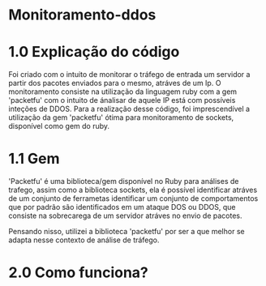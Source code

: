 # Monitoramento-ddos

# 1.0 Explicação do código

 Foi criado com o intuito de monitorar o tráfego de entrada um servidor a partir dos pacotes enviados para o mesmo, atráves de um Ip. O monitoramento consiste na utilização da linguagem ruby com a gem 'packetfu' com o intuito de ánalisar de aquele IP está com possíveis inteções de DDOS.
 Para a realização desse código, foi imprescendível a utilização da gem 'packetfu' ótima para monitoramento de sockets, disponível como gem do ruby.

# 1.1 Gem

'Packetfu' é uma biblioteca/gem disponível no Ruby para análises de trafego, assim como a biblioteca sockets, ela é possível identificar atráves de um conjunto de ferrametas identificar um conjunto de comportamentos que por padrão são identificados em um ataque DOS ou DDOS, que consiste na sobrecarega de um servidor atráves no envio de pacotes. 

Pensando nisso, utilizei a biblioteca 'packetfu' por ser a que melhor se adapta nesse contexto de análise de tráfego.

# 2.0 Como funciona?

